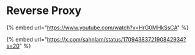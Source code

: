 # Reverse Proxy

{% embed url="https://www.youtube.com/watch?v=HrG0MHkSsCA" %}

{% embed url="https://x.com/sahnlam/status/1709438372190842934?s=20" %}
